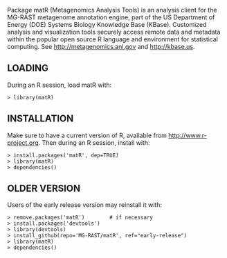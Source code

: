 Package matR (Metagenomics Analysis Tools) is an analysis client for the 
MG-RAST metagenome annotation engine, part of the US Department of Energy (DOE)
Systems Biology Knowledge Base (KBase).  Customized analysis and visualization
tools securely access remote data and metadata within the popular open source R 
language and environment for statistical computing.  See http://metagenomics.anl.gov
and http://kbase.us.

LOADING
-------
During an R session, load matR with:

	> library(matR)

INSTALLATION
------------
Make sure to have a current version of R, available from http://www.r-project.org.
Then during an R session, install with:

	> install.packages('matR', dep=TRUE)
	> library(matR)
	> dependencies()

OLDER VERSION
-------------
Users of the early release version may reinstall it with:

	> remove.packages('matR')        # if necessary
	> install.packages('devtools')
	> library(devtools)
	> install_github(repo='MG-RAST/matR', ref="early-release")
	> library(matR)
	> dependencies()
